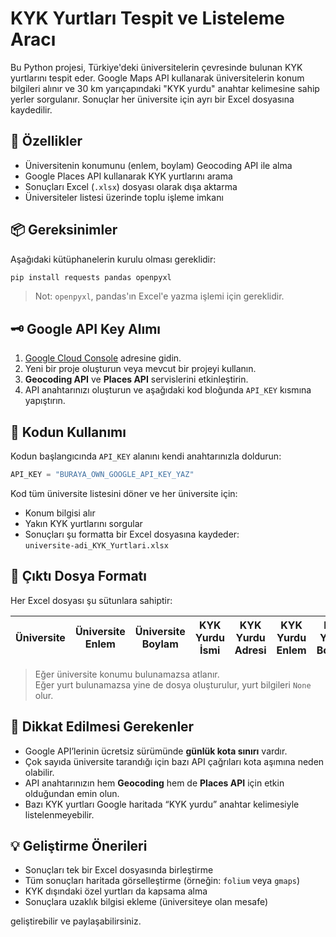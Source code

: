 # KYK Yurtları Tespit ve Listeleme Aracı

Bu Python projesi, Türkiye'deki üniversitelerin çevresinde bulunan KYK yurtlarını tespit eder. Google Maps API kullanarak üniversitelerin konum bilgileri alınır ve 30 km yarıçapındaki "KYK yurdu" anahtar kelimesine sahip yerler sorgulanır. Sonuçlar her üniversite için ayrı bir Excel dosyasına kaydedilir.

## 🔧 Özellikler

- Üniversitenin konumunu (enlem, boylam) Geocoding API ile alma
- Google Places API kullanarak KYK yurtlarını arama
- Sonuçları Excel (`.xlsx`) dosyası olarak dışa aktarma
- Üniversiteler listesi üzerinde toplu işleme imkanı

## 📦 Gereksinimler

Aşağıdaki kütüphanelerin kurulu olması gereklidir:

```bash
pip install requests pandas openpyxl
```

> Not: `openpyxl`, pandas'ın Excel'e yazma işlemi için gereklidir.

## 🗝️ Google API Key Alımı

1. [Google Cloud Console](https://console.cloud.google.com/) adresine gidin.
2. Yeni bir proje oluşturun veya mevcut bir projeyi kullanın.
3. **Geocoding API** ve **Places API** servislerini etkinleştirin.
4. API anahtarınızı oluşturun ve aşağıdaki kod bloğunda `API_KEY` kısmına yapıştırın.

## 📂 Kodun Kullanımı

Kodun başlangıcında `API_KEY` alanını kendi anahtarınızla doldurun:

```python
API_KEY = "BURAYA_OWN_GOOGLE_API_KEY_YAZ"
```

Kod tüm üniversite listesini döner ve her üniversite için:

- Konum bilgisi alır
- Yakın KYK yurtlarını sorgular
- Sonuçları şu formatta bir Excel dosyasına kaydeder:  
  `universite-adi_KYK_Yurtlari.xlsx`

## 📝 Çıktı Dosya Formatı

Her Excel dosyası şu sütunlara sahiptir:

| Üniversite | Üniversite Enlem | Üniversite Boylam | KYK Yurdu İsmi | KYK Yurdu Adresi | KYK Yurdu Enlem | KYK Yurdu Boylam |
|------------|------------------|-------------------|----------------|------------------|------------------|------------------|

> Eğer üniversite konumu bulunamazsa atlanır.  
> Eğer yurt bulunamazsa yine de dosya oluşturulur, yurt bilgileri `None` olur.

## 🚨 Dikkat Edilmesi Gerekenler

- Google API’lerinin ücretsiz sürümünde **günlük kota sınırı** vardır.
- Çok sayıda üniversite tarandığı için bazı API çağrıları kota aşımına neden olabilir.
- API anahtarınızın hem **Geocoding** hem de **Places API** için etkin olduğundan emin olun.
- Bazı KYK yurtları Google haritada “KYK yurdu” anahtar kelimesiyle listelenmeyebilir.

## 💡 Geliştirme Önerileri

- Sonuçları tek bir Excel dosyasında birleştirme
- Tüm sonuçları haritada görselleştirme (örneğin: `folium` veya `gmaps`)
- KYK dışındaki özel yurtları da kapsama alma
- Sonuçlara uzaklık bilgisi ekleme (üniversiteye olan mesafe)

geliştirebilir ve paylaşabilirsiniz.

